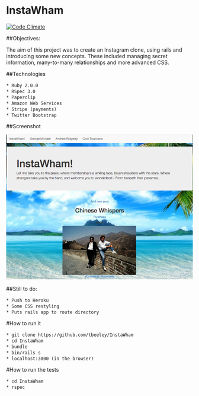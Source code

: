 InstaWham
=========

[![Code Climate](https://codeclimate.com/github/tbeeley/InstaNam/badges/gpa.svg)](https://codeclimate.com/github/tbeeley/InstaNam)

##Objectives:

The aim of this project was to create an Instagram clone, using rails and introducing some new concepts. These included managing secret information, many-to-many relationships and more advanced CSS. 

##Technologies  

    * Ruby 2.0.0
    * RSpec 3.0
    * Paperclip
    * Amazon Web Services
    * Stripe (payments)
    * Twitter Bootstrap

##Screenshot

![Picture](InstaWham/app/assets/images/screenshot.png)

##Still to do:

	* Push to Heroku
	* Some CSS restyling
	* Puts rails app to route directory

#How to run it

	* git clone https://github.com/tbeeley/InstaWham
	* cd InstaWham
	* bundle
	* bin/rails s
	* localhost:3000 (in the browser)

#How to run the tests

	* cd InstaWham	
	* rspec
